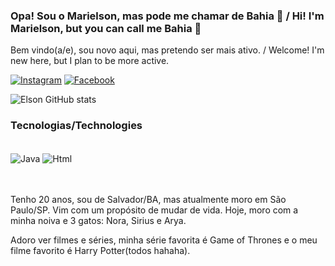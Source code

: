 

### Opa! Sou o Marielson, mas pode me chamar de Bahia 🖖 / Hi! I'm Marielson, but you can call me Bahia 🖖

Bem vindo(a/e), sou novo aqui, mas pretendo ser mais ativo. / Welcome! I'm new here, but I plan to be more active.


[![Instagram](https://img.shields.io/badge/Instagram-E4405F?style=for-the-badge&logo=instagram&logoColor=white)](https://www.instagram.com/elson.silv4/)
[![Facebook](https://img.shields.io/badge/Facebook-1877F2?style=for-the-badge&logo=facebook&logoColor=white)](https://www.facebook.com/elson.silva.5030/)

![Elson GitHub stats](https://github-readme-stats.vercel.app/api?username=ElsoNN1zin&show_icons=true&theme=dracula)

### Tecnologias/Technologies

<div style="display: inline_black"><br/>
    <img align= "center" alt="Java" src="https://img.shields.io/badge/Java-ED8B00?style=for-the-badge&logo=openjdk&logoColor=white"/>
    <img align= "center" alt="Html" src="https://img.shields.io/badge/HTML-239120?style=for-the-badge&logo=html5&logoColor=white"/>
</div><br/>

<br/>

Tenho 20 anos, sou de Salvador/BA, mas atualmente moro em São Paulo/SP.
Vim com um propósito de mudar de vida. Hoje, moro com a minha noiva e 3 gatos: Nora, Sirius e Arya.

Adoro ver filmes e séries, minha série favorita é Game of Thrones e o meu filme favorito é Harry Potter(todos hahaha).

<br/>
